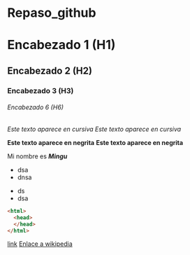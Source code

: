 # Repaso_github
# Encabezado 1 (H1)
## Encabezado 2 (H2)
### Encabezado 3 (H3)
###### Encabezado 6 (H6)

*Este texto aparece en cursiva*
_Este texto aparece en cursiva_

**Este texto aparece en negrita**
__Este texto aparece en negrita__

Mi nombre es ***Mingu***

* dsa
* dnsa

- ds
- dsa

````html
<html>
  <head>
  </head>
</html>
````


[link](URL "texto alternativo")
[Enlace a wikipedia](https://es.wikipedia.org "Enlace a wikipedia")



